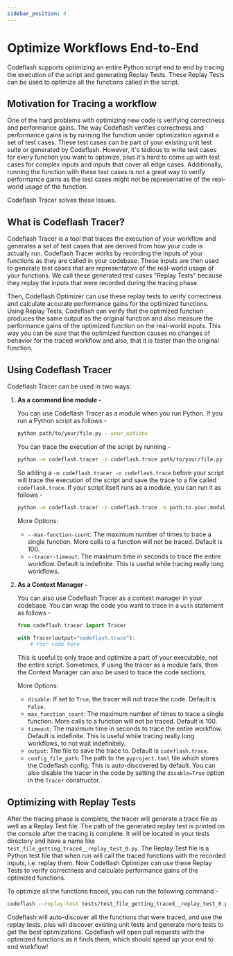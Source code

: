 ```yaml
---
sidebar_position: 4
---
```

# Optimize Workflows End-to-End

Codeflash supports optimizing an entire Python script end to end by tracing the execution of the script and generating Replay Tests. These Replay Tests can be used to optimize all the functions called in the script.

## Motivation for Tracing a workflow

One of the hard problems with optimizing new code is verifying correctness and performance gains.
The way Codeflash verifies correctness and performance gains is by running the function under optimization against a set of test cases.
These test cases can be part of your existing unit test suite or generated by Codeflash. However, it's tedious to write test cases for every function you want to optimize, plus it's hard to come up with test cases for complex inputs and inputs that cover all edge cases.
Additionally, running the function with these test cases is not a great way to verify performance gains as the test cases might not be representative of the real-world usage of the function.

Codeflash Tracer solves these issues.

## What is Codeflash Tracer?
Codeflash Tracer is a tool that traces the execution of your workflow and generates a set of test cases that are derived from how your code is actually run.
Codeflash Tracer works by recording the inputs of your functions as they are called in your codebase. These inputs are then used to generate test cases that are representative of the real-world usage of your functions.
We call these generated test cases "Replay Tests" because they replay the inputs that were recorded during the tracing phase.

Then, Codeflash Optimizer can use these replay tests to verify correctness and calculate accurate performance gains for the optimized functions.
Using Replay Tests, Codeflash can verify that the optimized function produces the same output as the original function and also measure the performance gains of the optimized function on the real-world inputs.
This way you can be _sure_ that the optimized function causes no changes of behavior for the traced workflow and also, that it is faster than the original function.

## Using Codeflash Tracer

Codeflash Tracer can be used in two ways:

1. **As a command line module -** 

    You can use Codeflash Tracer as a module when you run Python.
    If you run a Python script as follows -
    ```bash
    python path/to/your/file.py --your_options
    ```
    You can trace the execution of the script by running -
    ```bash
    python -m codeflash.tracer -o codeflash.trace path/to/your/file.py --your_options
    ```
    
    So adding a `-m codeflash.tracer -o codeflash.trace` before your script will trace the execution of the script and save the trace to a file called `codeflash.trace`.
    If your script itself runs as a module, you can run it as follows -
    ```bash
    python -m codeflash.tracer -o codeflash.trace -m path.to.your.module --your_options
    ```
   More Options:
    - `--max-function-count`: The maximum number of times to trace a single function. More calls to a function will not be traced. Default is 100.
    - `--tracer-timeout`: The maximum time in seconds to trace the entire workflow. Default is indefinite. This is useful while tracing really long workflows.
2. **As a Context Manager -**
    
     You can also use Codeflash Tracer as a context manager in your codebase.
     You can wrap the code you want to trace in a `with` statement as follows -
     ```python
     from codeflash.tracer import Tracer
 
     with Tracer(output="codeflash.trace"):
         # Your code here
      ```
   This is useful to only trace and optimize a part of your executable, not the entire script. 
   Sometimes, if using the tracer as a module fails, then the Context Manager can also be used to trace the code sections.
    
   More Options:
    - `disable`: If set to `True`, the tracer will not trace the code. Default is `False`.
    - `max_function_count`: The maximum number of times to trace a single function. More calls to a function will not be traced. Default is 100.
    - `timeout`: The maximum time in seconds to trace the entire workflow. Default is indefinite. This is useful while tracing really long workflows, to not wait indefinitely.
    - `output`: The file to save the trace to. Default is `codeflash.trace`.
    - `config_file_path`: The path to the `pyproject.toml` file which stores the Codeflash config. This is auto-discovered by default.
   You can also disable the tracer in the code by setting the `disable=True` option in the `Tracer` constructor.

## Optimizing with Replay Tests
After the tracing phase is complete, the tracer will generate a trace file as well as a Replay Test file.
The path of the generated replay test is printed on the console after the tracing is complete. It will be located in your tests directory and have a name like `test_file_getting_traced__replay_test_0.py`.
The Replay Test file is a Python test file that when run will call the traced functions with the recorded inputs, i.e. replay them.
Now Codeflash Optimizer can use these Replay Tests to verify correctness and calculate performance gains of the optimized functions.

To optimize all the functions traced, you can run the following command -
```bash
codeflash --replay-test tests/test_file_getting_traced__replay_test_0.py
```
Codeflash will auto-discover all the functions that were traced, and use the replay tests, plus will discover existing unit tests and generate more tests to get the best optimizations.
Codeflash will open pull requests with the optimized functions as it finds them, which should speed up your end to end workflow!


